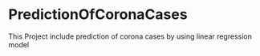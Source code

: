 # PredictionOfCoronaCases
This Project include prediction of corona cases by using linear regression model
